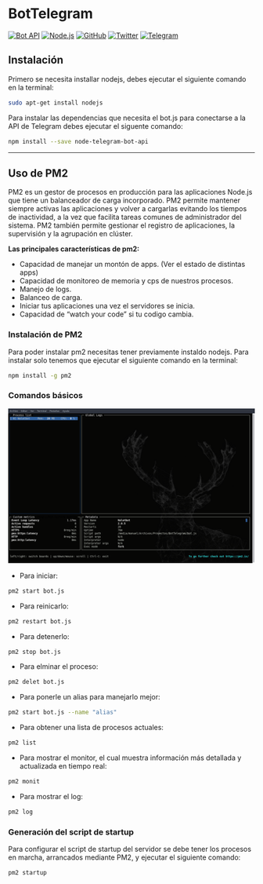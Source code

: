 # BotTelegram

[![Bot API](https://img.shields.io/badge/Bot%20API-v4.1-0088cc.svg)](https://core.telegram.org/bots/api)
[![Node.js](https://img.shields.io/badge/Node.js-v8.12.0-6cc24a.svg)](https://nodejs.org/en/)
[![GitHub](https://img.shields.io/badge/GitHub-node--telegram--bot--api-333.svg)](https://github.com/yagop/node-telegram-bot-api)
[![Twitter](https://img.shields.io/badge/Twitter-MaEscalanteHe-1da1f2.svg)](https://twitter.com/MaEscalanteHe)
[![Telegram](https://img.shields.io/badge/Telegram-MaEscalanteHe-0088cc.svg)](https://telegram.me/MaEscalanteHe)


## Instalación

Primero se necesita installar nodejs, debes ejecutar el siguiente comando en la terminal:

```bash
sudo apt-get install nodejs
```

Para instalar las dependencias que necesita el bot.js para conectarse a la API de Telegram debes ejecutar el siguente comando:

```bash
npm install --save node-telegram-bot-api
```

---
## Uso de PM2

PM2 es un gestor de procesos en producción para las aplicaciones Node.js que tiene un balanceador de carga incorporado. PM2 permite mantener siempre activas las aplicaciones y volver a cargarlas evitando los tiempos de inactividad, a la vez que facilita tareas comunes de administrador del sistema. PM2 también permite gestionar el registro de aplicaciones, la supervisión y la agrupación en clúster.

**Las principales características de pm2:**

* Capacidad de manejar un montón de apps. (Ver el estado de distintas apps)
* Capacidad de monitoreo de memoria y cps de nuestros procesos.
* Manejo de logs.
* Balanceo de carga.
* Iniciar tus aplicaciones una vez el servidores se inicia.
* Capacidad de “watch your code” si tu codigo cambia.

### Instalación de PM2

Para poder instalar pm2 necesitas tener previamente instaldo nodejs. Para instalar solo tenemos que ejecutar el siguiente comando en la terminal:

```bash
npm install -g pm2
```

### Comandos básicos 

<img src="./files/pm2monitor.png">

* Para iniciar:

```bash
pm2 start bot.js
```

* Para reinicarlo:

```bash
pm2 restart bot.js
```
* Para detenerlo:

```bash
pm2 stop bot.js
```

* Para elminar el proceso:

```bash
pm2 delet bot.js
```

* Para ponerle un alias para manejarlo mejor:

```bash
pm2 start bot.js --name "alias"
```

* Para obtener una lista de procesos actuales:

```bash
pm2 list
```

* Para mostrar el monitor, el cual muestra información más detallada y actualizada en tiempo real:

```bash
pm2 monit
```

* Para mostrar el log:

```bash
pm2 log
```
### Generación del script de startup

Para configurar el script de startup del servidor se debe tener los procesos en marcha, arrancados mediante PM2, y ejecutar el siguiente comando:

```bash
pm2 startup
```
    



